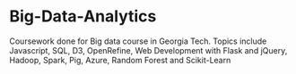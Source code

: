 # Big-Data-Analytics
Coursework done for Big data course in Georgia Tech. Topics include Javascript, SQL, D3, OpenRefine, Web Development with Flask and jQuery, Hadoop, Spark, Pig, Azure, Random Forest and Scikit-Learn
